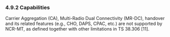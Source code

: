 ### 4.9.2 Capabilities

Carrier Aggregation (CA), Multi-Radio Dual Connectivity (MR-DC),
handover and its related features (e.g., CHO, DAPS, CPAC, etc.) are not
supported by NCR-MT, as defined together with other limitations in TS
38.306 \[11\].